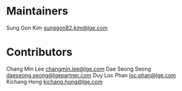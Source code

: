 Maintainers
===========

Sung Gon Kim <sunggon82.kim@lge.com>


Contributors
============
Chang Min Lee <changmin.lee@lge.com>
Dae Seong Seong <daeseong.seong@lgepartner.com>
Duy Loc Phan <loc.phan@lge.com>
Kichang Hong <kichang.hong@lge.com>
